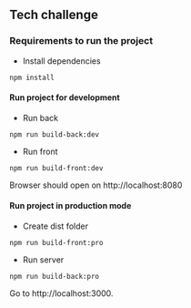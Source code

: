 ## Tech challenge

### Requirements to run the project

-   Install dependencies

```
npm install
```

#### Run project for development

-   Run back

```
npm run build-back:dev
```

-   Run front

```
npm run build-front:dev
```

Browser should open on http://localhost:8080

#### Run project in production mode

-   Create dist folder

```
npm run build-front:pro
```

-   Run server

```
npm run build-back:pro
```

Go to http://localhost:3000.
